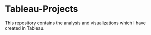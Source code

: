 # Tableau-Projects
This repository contains the analysis and visualizations which I have created in Tableau.

